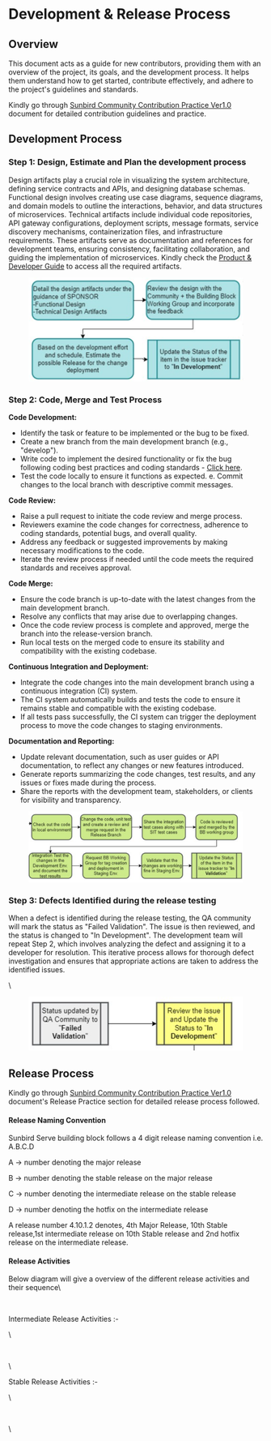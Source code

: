 # Development & Release Process

## Overview

This document acts as a guide for new contributors, providing them with an overview of the project, its goals, and the development process. It helps them understand how to get started, contribute effectively, and adhere to the project's guidelines and standards.

Kindly go through [Sunbird Community Contribution Practice Ver1.0](https://docs.google.com/document/d/1ulBgZW-UthdK75BssIfKCUNk3tyv5NeSRUxRO7hZ-qY/edit) document for detailed contribution guidelines and practice.&#x20;

## Development Process

### **Step 1**: **Design, Estimate and Plan the development process**

Design artifacts play a crucial role in visualizing the system architecture, defining service contracts and APIs, and designing database schemas. Functional design involves creating use case diagrams, sequence diagrams, and domain models to outline the interactions, behavior, and data structures of microservices. Technical artifacts include individual code repositories, API gateway configurations, deployment scripts, message formats, service discovery mechanisms, containerization files, and infrastructure requirements. These artifacts serve as documentation and references for development teams, ensuring consistency, facilitating collaboration, and guiding the implementation of microservices. Kindly check the [Product & Developer Guide](../explore/product-and-developer-guide/) to access all the required artifacts.&#x20;

<figure><img src="../.gitbook/assets/image (1).png" alt=""><figcaption></figcaption></figure>

### **Step 2: Code, Merge and Test Process**

**Code Development:**&#x20;

* Identify the task or feature to be implemented or the bug to be fixed.&#x20;
* Create a new branch from the main development branch (e.g., "develop").&#x20;
* Write code to implement the desired functionality or fix the bug following coding best practices and coding standards - [Click here](https://docs.google.com/document/d/1aoj6cSgQ5uziLqsvG4oGzh3bhNHh5khe4pk\_lGh10BU/edit).&#x20;
* Test the code locally to ensure it functions as expected. e. Commit changes to the local branch with descriptive commit messages.

**Code Review:**&#x20;

* Raise a pull request to initiate the code review and merge process.
* Reviewers examine the code changes for correctness, adherence to coding standards, potential bugs, and overall quality.&#x20;
* Address any feedback or suggested improvements by making necessary modifications to the code.&#x20;
* Iterate the review process if needed until the code meets the required standards and receives approval.

**Code Merge:**&#x20;

* Ensure the code branch is up-to-date with the latest changes from the main development branch.&#x20;
* Resolve any conflicts that may arise due to overlapping changes.&#x20;
* Once the code review process is complete and approved, merge the branch into the release-version branch.&#x20;
* Run local tests on the merged code to ensure its stability and compatibility with the existing codebase.&#x20;

**Continuous Integration and Deployment:**&#x20;

* Integrate the code changes into the main development branch using a continuous integration (CI) system.&#x20;
* The CI system automatically builds and tests the code to ensure it remains stable and compatible with the existing codebase.&#x20;
* If all tests pass successfully, the CI system can trigger the deployment process to move the code changes to staging environments.

**Documentation and Reporting:**&#x20;

* Update relevant documentation, such as user guides or API documentation, to reflect any changes or new features introduced.&#x20;
* Generate reports summarizing the code changes, test results, and any issues or fixes made during the process.&#x20;
* Share the reports with the development team, stakeholders, or clients for visibility and transparency.

<figure><img src="../.gitbook/assets/image (2).png" alt=""><figcaption></figcaption></figure>

### **Step 3: Defects Identified during the release testing**

When a defect is identified during the release testing, the QA community will mark the status as "Failed Validation". The issue is then reviewed, and the status is changed to "In Development". The development team will repeat Step 2, which involves analyzing the defect and assigning it to a developer for resolution. This iterative process allows for thorough defect investigation and ensures that appropriate actions are taken to address the identified issues.

\


<figure><img src="../.gitbook/assets/image (3).png" alt=""><figcaption></figcaption></figure>



## Release Process

Kindly go through [Sunbird Community Contribution Practice Ver1.0](https://docs.google.com/document/d/1ulBgZW-UthdK75BssIfKCUNk3tyv5NeSRUxRO7hZ-qY/edit) document's Release Practice section for detailed release process followed.&#x20;

#### Release Naming Convention&#x20;

Sunbird Serve building block follows a 4 digit release naming convention i.e. A.B.C.D

A -> number denoting the major release

B -> number denoting the stable release on the major release

C -> number denoting the intermediate release on the stable release

D -> number denoting the hotfix on the intermediate release

A release number 4.10.1.2 denotes, 4th Major Release, 10th Stable release,1st intermediate release on 10th Stable release and 2nd hotfix release on the intermediate release.

#### Release Activities

Below diagram will give a overview of the different release activities and their sequence\


<figure><img src="https://lh4.googleusercontent.com/l_4b84PRB0e-etVMGRY5eLc9GRPfDL9xhmRZtBb3DGtNYi8tDn-jq0vh25mYZQhFzAhGp8eSUQRO5YiB88HRQy7ChuWsrXwnOfjbBWVdr1V8E5S8n_h90b7iQN7vSnSDStQgts1eGZ4_QmQgX_EW84I" alt=""><figcaption></figcaption></figure>

Intermediate Release Activities :-

\


<figure><img src="https://lh3.googleusercontent.com/cbz-4WHvZ9Ew3Wu0H4eFxsES8pAi-qERw0kRACx9B40PP4bOifJSOuZLIYR3ZIB0S0_2EinwK1joAgj0xjfK_sRDRTqT_kGR1FOBGd_FaJ8Xh6om-Snyj0slZxhdwuuncaPw1qd2YlT_I3d5juVstBo" alt=""><figcaption></figcaption></figure>

\


Stable Release Activities :-

\


<figure><img src="https://lh6.googleusercontent.com/YcBvxATARyzOCqHJIxetqLi69-av9nYt-mUsNrXvlQf6Rif-C7KXNmdHoaF-__HiPuWPpBNO0pYATsA0wxlpW5N9zGcS_pk1MLE0Y9ovHSzEpVIfsrdhLMyq7IG8khZ2PNedYaVfrP95Ny96QteE54E" alt=""><figcaption></figcaption></figure>

\
